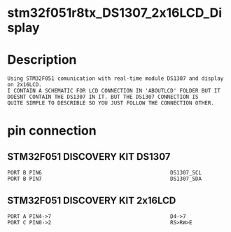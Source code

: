 # stm32f051r8tx_DS1307_2x16LCD_Display

# Description
	Using STM32F051 comunication with real-time module DS1307 and display on 2x16LCD. 
	I CONTAIN A SCHEMATIC FOR LCD CONNECTION IN 'ABOUTLCD' FOLDER BUT IT DOESNT CONTAIN THE DS1307 IN IT. BUT THE DS1307 CONNECTION IS 
	QUITE SIMPLE TO DESCRIBLE SO YOU JUST FOLLOW THE CONNECTION OTHER. 
# pin connection


## STM32F051 DISCOVERY KIT                            DS1307
	PORT B PIN6											DS1307_SCL
	PORT B PIN7											DS1307_SDA
## STM32F051 DISCOVERY KIT                            2x16LCD
	PORT A PIN4->7										D4->7
	PORT C PIN0->2										RS>RW>E	
